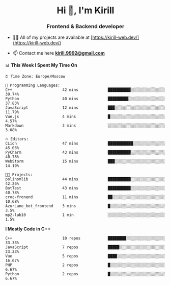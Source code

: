 <h1 align="center">Hi 👋, I'm Kirill</h1>
<h3 align="center">Frontend & Backend developer</h3>

- 👨‍💻 All of my projects are available at [https://kirill-web.dev/](https://kirill-web.dev/)

- 📫 Contact me here **kirill.9992@gmail.com**











<!--START_SECTION:waka-->
📊 **This Week I Spent My Time On** 

```text
⌚︎ Time Zone: Europe/Moscow

💬 Programming Languages: 
C++                      42 mins             ██████████░░░░░░░░░░░░░░░   39.74% 
Python                   40 mins             █████████░░░░░░░░░░░░░░░░   37.83% 
JavaScript               12 mins             ███░░░░░░░░░░░░░░░░░░░░░░   11.79% 
Vue.js                   4 mins              █░░░░░░░░░░░░░░░░░░░░░░░░   4.57% 
Markdown                 3 mins              ░░░░░░░░░░░░░░░░░░░░░░░░░   3.08%

🔥 Editors: 
CLion                    47 mins             ███████████░░░░░░░░░░░░░░   45.03% 
PyCharm                  43 mins             ██████████░░░░░░░░░░░░░░░   40.78% 
WebStorm                 15 mins             ███░░░░░░░░░░░░░░░░░░░░░░   14.19%

🐱‍💻 Projects: 
polinomlib               44 mins             ██████████░░░░░░░░░░░░░░░   42.26% 
BotTest                  43 mins             ██████████░░░░░░░░░░░░░░░   40.78% 
croc-fronend             11 mins             ██░░░░░░░░░░░░░░░░░░░░░░░   10.68% 
AzurLane_bot_frontend    3 mins              █░░░░░░░░░░░░░░░░░░░░░░░░   3.5% 
mp2-lab10                1 min               ░░░░░░░░░░░░░░░░░░░░░░░░░   1.5%

```

**I Mostly Code in C++** 

```text
C++                      10 repos            ████████░░░░░░░░░░░░░░░░░   33.33% 
JavaScript               7 repos             █████░░░░░░░░░░░░░░░░░░░░   23.33% 
Vue                      5 repos             ████░░░░░░░░░░░░░░░░░░░░░   16.67% 
PHP                      2 repos             █░░░░░░░░░░░░░░░░░░░░░░░░   6.67% 
Python                   2 repos             █░░░░░░░░░░░░░░░░░░░░░░░░   6.67%

```



<!--END_SECTION:waka-->
